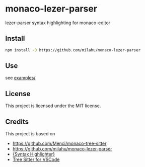 # monaco-lezer-parser

lezer-parser syntax highlighting for monaco-editor

## Install

```bash
npm install -D https://github.com/milahu/monaco-lezer-parser
```

## Use

see [examples/](examples/)

## License

This project is licensed under the MIT license.

## Credits

This project is based on

* https://github.com/Menci/monaco-tree-sitter
* https://github.com/milahu/monaco-lezer-parser
* [{Syntax Highlighter}](https://github.com/EvgeniyPeshkov/syntax-highlighter)
* [Tree Sitter for VSCode](https://github.com/georgewfraser/vscode-lezer-parser)
